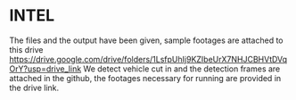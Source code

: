 # INTEL

The files and the output have been given, sample footages are attached to this drive
https://drive.google.com/drive/folders/1LsfpUhIj9KZIbeUrX7NHJCBHVtDVqOrY?usp=drive_link
We detect vehicle cut in and the detection frames are attached in the github, the footages necessary for running are provided in the drive link.
